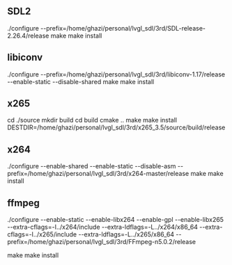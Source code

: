 ## SDL2
./configure --prefix=/home/ghazi/personal/lvgl_sdl/3rd/SDL-release-2.26.4/release
make
make install

## libiconv
./configure --prefix=/home/ghazi/personal/lvgl_sdl/3rd/libiconv-1.17/release --enable-static --disable-shared
make
make install

## x265
cd ./source
mkdir build
cd build
cmake ..
make
make install DESTDIR=/home/ghazi/personal/lvgl_sdl/3rd/x265_3.5/source/build/release

## x264
./configure --enable-shared --enable-static --disable-asm --prefix=/home/ghazi/personal/lvgl_sdl/3rd/x264-master/release
make
make install

## ffmpeg
<!-- 无作用
x264_pkg_path=/home/ghazi/personal/lvgl_sdl/3rd/x264/x86_64/pkgconfig
x265_pkg_path=/home/ghazi/personal/lvgl_sdl/3rd/x265/x86_64/pkgconfig
export PKG_CONFIG_PATH=$x264_pkg_path:$x265_pkg_path -->

./configure --enable-static --enable-libx264 --enable-gpl --enable-libx265 --extra-cflags=-I../x264/include --extra-ldflags=-L../x264/x86_64 --extra-cflags=-I../x265/include --extra-ldflags=-L../x265/x86_64 --prefix=/home/ghazi/personal/lvgl_sdl/3rd/FFmpeg-n5.0.2/release

make
make install
